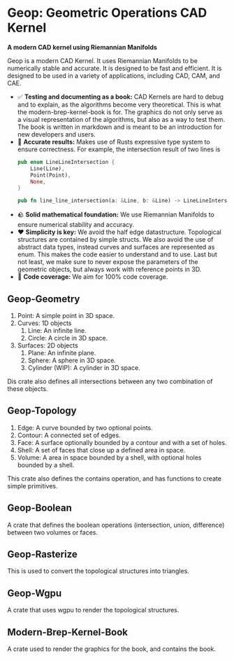 # Geop: Geometric Operations CAD Kernel
**A modern CAD kernel using Riemannian Manifolds**

Geop is a modern CAD Kernel. It uses Riemannian Manifolds to be numerically stable and accurate. It is designed to be fast and efficient. It is designed to be used in a variety of applications, including CAD, CAM, and CAE.

- :white_check_mark: **Testing and documenting as a book:** CAD Kernels are hard to debug and to explain, as the algorithms become very theoretical. This is what the modern-brep-kernel-book is for. The graphics do not only serve as a visual representation of the algorithms, but also as a way to test them. The book is written in markdown and is meant to be an introduction for new developers and users.
- :speech_balloon: **Accurate results:** Makes use of Rusts expressive type system to ensure correctness. For example, the intersection result of two lines is
    ```rust
    pub enum LineLineIntersection {
        Line(Line),
        Point(Point),
        None,
    }

    pub fn line_line_intersection(a: &Line, b: &Line) -> LineLineIntersection;
    ```
- :rock: **Solid mathematical foundation:** We use Riemannian Manifolds to ensure numerical stability and accuracy.
- :heart: **Simplicity is key:** We avoid the half edge datastructure. Topological structures are contained by simple structs. We also avoid the use of abstract data types, instead curves and surfaces are represented as enum. This makes the code easier to understand and to use. Last but not least, we make sure to never expose the parameters of the geometric objects, but always work with reference points in 3D.
- :100: **Code coverage:** We aim for 100% code coverage.

## Geop-Geometry

1. Point: A simple point in 3D space.
1. Curves: 1D objects
    1. Line: An infinite line.
    1. Circle: A circle in 3D space.
1. Surfaces: 2D objects
    1. Plane: An infinite plane.
    1. Sphere: A sphere in 3D space.
    1. Cylinder (WIP): A cylinder in 3D space.

Dis crate also defines all intersections between any two combination of these objects.

## Geop-Topology

1. Edge: A curve bounded by two optional points.
1. Contour: A connected set of edges.
1. Face: A surface optionally bounded by a contour and with a set of holes.
1. Shell: A set of faces that close up a defined area in space.
1. Volume: A area in space bounded by a shell, with optional holes bounded by a shell.

This crate also defines the contains operation, and has functions to create simple primitives.

## Geop-Boolean

A crate that defines the boolean operations (intersection, union, difference) between two volumes or faces.

## Geop-Rasterize

This is used to convert the topological structures into triangles.

## Geop-Wgpu

A crate that uses wgpu to render the topological structures.

## Modern-Brep-Kernel-Book

A crate used to render the graphics for the book, and contains the book.


